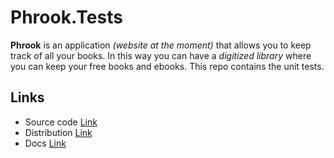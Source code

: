 # Phrook.Tests
**Phrook** is an application *(website at the moment)* that allows you to keep track of all your books.
In this way you can have a *digitized library* where you can keep your free books and ebooks.
This repo contains the unit tests.
## Links
* Source code [Link](https://github.com/antoninogiuseppegiano/Phrook)
* Distribution [Link](https://drive.google.com/drive/folders/1QOj2s-GSEUJQepDxqYYKxHgS-eUaFpZO?usp=sharing)
* Docs [Link](https://docs.google.com/document/d/115NTvkBZw02AzuUXQm9eqXrcAGPdzA1V/edit?usp=sharing&ouid=110513346961181766810&rtpof=true&sd=true)
